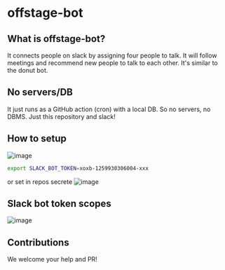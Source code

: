 # offstage-bot

## What is offstage-bot?
It connects people on slack by assigning four people to talk. It will follow meetings and recommend new people to talk to each other. It's similar to the donut bot.

## No servers/DB
It just runs as a GitHub action (cron) with a local DB. So no servers, no DBMS. Just this repository and slack!

## How to setup 
![image](https://user-images.githubusercontent.com/901975/108782079-e3647f80-75a5-11eb-811b-dc77dcf0a22a.png)

```bash
export SLACK_BOT_TOKEN=xoxb-1259930306004-xxx
```

or set in repos secrete
![image](https://user-images.githubusercontent.com/901975/108782134-ff682100-75a5-11eb-907e-6f85616e1624.png)

## Slack bot token scopes
![image](https://user-images.githubusercontent.com/13143402/135458892-85e7d48d-abd4-498a-a0e9-60397376ebf4.png)

## Contributions
We welcome your help and PR!
